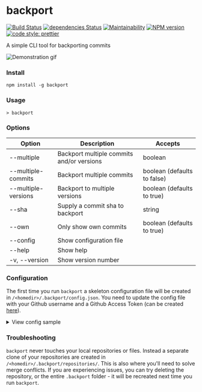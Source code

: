 # backport

[![Build Status](https://travis-ci.org/sqren/backport.svg?branch=master)](https://travis-ci.org/sqren/backport)
[![dependencies Status](https://david-dm.org/sqren/backport/status.svg)](https://david-dm.org/sqren/backport)
[![Maintainability](https://api.codeclimate.com/v1/badges/42a56ac121367ec37d19/maintainability)](https://codeclimate.com/github/sqren/backport/maintainability)
[![NPM version](https://img.shields.io/npm/v/backport.svg)](https://www.npmjs.com/package/backport)
[![code style: prettier](https://img.shields.io/badge/code_style-prettier-ff69b4.svg)](#badge)

A simple CLI tool for backporting commits

![Demonstration gif](https://i.makeagif.com/media/10-05-2017/kEJLqe.gif)

### Install

```
npm install -g backport
```

### Usage

```
> backport
```

### Options

| Option              | Description                               | Accepts                     |
| ------------------- | ----------------------------------------- | --------------------------- |
| --multiple          | Backport multiple commits and/or versions | boolean                     |
| --multiple-commits  | Backport multiple commits                 | boolean (defaults to false) |
| --multiple-versions | Backport to multiple versions             | boolean (defaults to true)  |
| --sha               | Supply a commit sha to backport           | string                      |
| --own               | Only show own commits                     | boolean (defaults to true)  |
| --config            | Show configuration file                   |                             |
| --help              | Show help                                 |                             |
| -v, --version       | Show version number                       |                             |

### Configuration

The first time you run `backport` a skeleton configuration file will be created
in `/<homedir>/.backport/config.json`. You need to update the config file with
your Github username and a Github Access Token (can be created
[here](https://github.com/settings/tokens/new)).

<details>
<summary>View config sample</summary>

```js
{
  // Github personal access token. Create here: https://github.com/settings/tokens/new
  // Please check "Full control of private repositories"
  "accessToken": "",

  // Github username, eg. kimchy
  "username": "",

  // Override project-specific setting
  "projects": [
    {
      "upstream": "elastic/elasticsearch",
      "versions": ["6.x", "6.1", "6.0"],
    },
    {
      "upstream": "elastic/kibana",

      // You can pre-select versions you use often
      "versions": [
        { "name": "6.x", "checked": true },
        { "name": "6.1", "checked": true },
        "6.0"
      ]

      // Only allow picking own commits to backport
      "own": true,

      // Backport multiple commits
      "multipleCommits": false,

      // Backport to multiple versions
      "multipleVersions": true,

      // Labels will be added to the PR
      "labels": ["backport"]
    }
  ]
}
```

</details>

### Troubleshooting

`backport` never touches your local repositories or files. Instead a separate
clone of your repositories are created in `/<homedir>/.backport/repositories/`.
This is also where you'll need to solve merge conflicts. If you are experiencing
issues, you can try deleting the repository, or the entire `.backport` folder -
it will be recreated next time you run `backport`.
